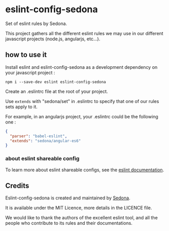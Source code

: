 eslint-config-sedona
====================

Set of eslint rules by Sedona.

This project gathers all the different eslint rules we may use in our different javascript projects (node.js, angularjs, etc...).

how to use it
-------------

Install eslint and eslint-config-sedona as a development dependency on your javascript project :
 ```
 npm i --save-dev eslint eslint-config-sedona
 ```

 Create an .eslintrc file at the root of your project.

 Use `extends` with "sedona/set" in .eslintrc to specify that one of our rules sets apply to it.

 For example, in an angularjs project, your .eslintrc could be the following one :
 ```json
 {
   "parser": "babel-eslint",
   "extends": "sedona/angular-es6"
 }
 ```

### about eslint shareable config

 To learn more about eslint shareable configs, see the [eslint documentation](http://eslint.org/docs/developer-guide/shareable-configs).

Credits
-----------

Eslint-config-sedona is created and maintained by [Sedona](http://www.sedona.fr).

It is available under the MIT Licence, more details in the LICENCE file.

We would like to thank the authors of the excellent eslint tool, and all the people who contribute to its rules and their documentations.
